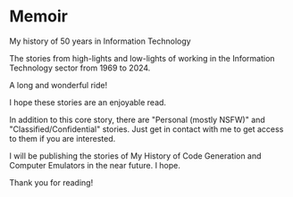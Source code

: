 # Memoir
My history of 50 years in Information Technology

The stories from high-lights and low-lights of working in the Information Technology sector from 1969 to 2024.

A long and wonderful ride!

I hope these stories are an enjoyable read.

In addition to this core story, there are "Personal (mostly NSFW)" and "Classified/Confidential"
stories.  Just get in contact with me to get access to them if you are interested.

I will be publishing the stories of My History of Code Generation and Computer Emulators in the near future. I hope.

Thank you for reading!
